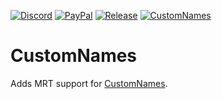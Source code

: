 [![Discord][SVG-Discord]][Discord]
[![PayPal][SVG-PayPal]][PayPal]
[![Release][SVG-Release]][Release]
[![CustomNames][SVG-CustomNames]][CustomNames]  
# CustomNames
Adds MRT support for [CustomNames](https://www.curseforge.com/wow/addons/libcustomnames).

[//]: # (Links)

[Discord]: https://discord.com/invite/v3gYmYamGJ (Join the Discord)
[PayPal]: https://ko-fi.com/jodsderechte (Donate via PayPal)
[Release]: https://github.com/Jodsderechte/CustomNames_ElvUI/releases/latest (Latest release)
[CustomNames]: https://github.com/Jodsderechte/CustomNames

[//]: # (Images)
[SVG-Discord]: https://img.shields.io/badge/Discord-7289da?logo=discord&logoColor=fff&style=flat-square
[SVG-PayPal]: https://custom-icon-badges.demolab.com/badge/-Support-lightgrey?style=flat-square&logo=kofi&color=222222
[SVG-CustomNames]: https://badgen.net/github/release/Jodsderechte/CustomNames?style=flat-square
[SVG-Release]: https://badgen.net/github/release/Jodsderechte/CustomNames_ElvUI?style=flat-square
